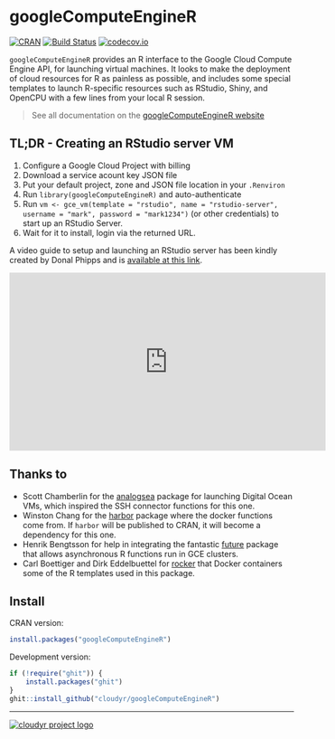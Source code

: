 # googleComputeEngineR

[![CRAN](http://www.r-pkg.org/badges/version/googleComputeEngineR)](http://cran.r-project.org/package=googleComputeEngineR)
[![Build Status](https://travis-ci.org/cloudyr/googleComputeEngineR.png?branch=master)](https://travis-ci.org/cloudyr/googleComputeEngineR)
[![codecov.io](https://codecov.io/github/cloudyr/googleComputeEngineR/coverage.svg?branch=master)](https://codecov.io/github/cloudyr/googleComputeEngineR?branch=master)

`googleComputeEngineR` provides an R interface to the Google Cloud Compute Engine API, for launching virtual machines.  It looks to make the deployment of cloud resources for R as painless as possible, and includes some special templates to launch R-specific resources such as RStudio, Shiny, and OpenCPU with a few lines from your local R session.

> See all documentation on the [googleComputeEngineR website](https://cloudyr.github.io/googleComputeEngineR/)

## TL;DR - Creating an RStudio server VM

1. Configure a Google Cloud Project with billing
2. Download a service acount key JSON file
3. Put your default project, zone and JSON file location in your `.Renviron`
4. Run `library(googleComputeEngineR)` and auto-authenticate
5. Run `vm <- gce_vm(template = "rstudio", name = "rstudio-server", username = "mark", password = "mark1234")` (or other credentials) to start up an RStudio Server.
6. Wait for it to install, login via the returned URL.

A video guide to setup and launching an RStudio server has been kindly created by Donal Phipps and is [available at this link](https://www.youtube.com/watch?v=1oM0NZbRhSI).

<iframe width="560" height="315" src="http://www.youtube.com/embed/1oM0NZbRhSI?rel=0" frameborder="0" allowfullscreen></iframe> 

## Thanks to

* Scott Chamberlin for the [analogsea](https://github.com/sckott/analogsea) package for launching Digital Ocean VMs, which inspired the SSH connector functions for this one.
* Winston Chang for the [harbor](https://github.com/wch/harbor/) package where the docker functions come from.  If `harbor` will be published to CRAN, it will become a dependency for this one.
* Henrik Bengtsson for help in integrating the fantastic [future](https://cran.r-project.org/web/packages/future/index.html) package that allows asynchronous R functions run in GCE clusters.
* Carl Boettiger and Dirk Eddelbuettel for [rocker](https://hub.docker.com/u/rocker/) that Docker containers some of the R templates used in this package. 

## Install

CRAN version:

```r
install.packages("googleComputeEngineR")
```

Development version:

```r
if (!require("ghit")) {
    install.packages("ghit")
}
ghit::install_github("cloudyr/googleComputeEngineR")
```

---
[![cloudyr project logo](http://i.imgur.com/JHS98Y7.png)](https://github.com/cloudyr)
